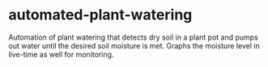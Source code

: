 # automated-plant-watering
Automation of plant watering that detects dry soil in a plant pot and pumps out water until the desired soil moisture is met. Graphs the moisture level in live-time as well for monitoring.
